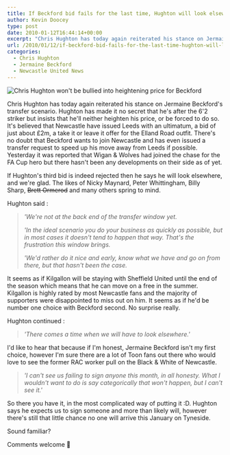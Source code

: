 ```yaml
---
title: If Beckford bid fails for the last time, Hughton will look elsewhere
author: Kevin Doocey
type: post
date: 2010-01-12T16:44:14+00:00
excerpt: "Chris Hughton has today again reiterated his stance on Jermaine Beckford's transfer.."
url: /2010/01/12/if-beckford-bid-fails-for-the-last-time-hughton-will-look-elsewhere/
categories:
  - Chris Hughton
  - Jermaine Beckford
  - Newcastle United News
---
```


![Chris Hughton won't be bullied into heightening price for Beckford](https://static.guim.co.uk/sys-images/Sport/Pix/pictures/2009/8/23/1251027575740/Chris-Hughton-Newcastle-U-001.jpg)


Chris Hughton has today again reiterated his stance on Jermaine Beckford's transfer scenario. Hughton has made it no secret that he's after the 6'2 striker but insists that he'll neither heighten his price, or be forced to do so. It's believed that Newcastle have issued Leeds with an ultimatum, a bid of just about £2m, a take it or leave it offer for the Elland Road outfit. There's no doubt that  Beckford wants to join Newcastle and has even issued a transfer request to speed up his move away from Leeds if possible. Yesterday it was reported that Wigan & Wolves had joined the chase for the FA Cup hero but there hasn't been any developments on their side as of yet.

If Hughton's third bid is indeed rejected then he says he will look elsewhere, and we're glad. The likes of Nicky Maynard, Peter Whittingham, Billy Sharp, <span style="text-decoration: line-through;">Brett Ormerod</span> and many others spring to mind.

Hughton said :

> _'We're not at the back end of the transfer window yet._
>
> _'In the ideal scenario you do your business as quickly as possible, but in most cases it doesn't tend to happen that way. That's the frustration this window brings._
>
> _'We'd rather do it nice and early, know what we have and go on from there, but that hasn't been the case._

It seems as if Kilgallon will be staying with Sheffield United until the end of the season which means that he can move on a free in the summer. Kilgallon is highly rated by most Newcastle fans and the majority of supporters were disappointed to miss out on him. It seems as if he'd be number one choice with Beckford second. No surprise really.

Hughton continued :

> _'There comes a time when we will have to look elsewhere.'_

I'd like to hear that because if I'm honest, Jermaine Beckford isn't my first choice, however I'm sure there are a lot of Toon fans out there who would love to see the former RAC worker pull on the Black & White of Newcastle.

> _'I can't see us failing to sign anyone this month, in all honesty. What I wouldn't want to do is say categorically that won't happen, but I can't see it.'_

So there you have it, in the most complicated way of putting it :D. Hughton says he expects us to sign someone and more than likely will, however there's still that little chance no one will arrive this January on Tyneside.

Sound familiar?

Comments welcome 🙂
